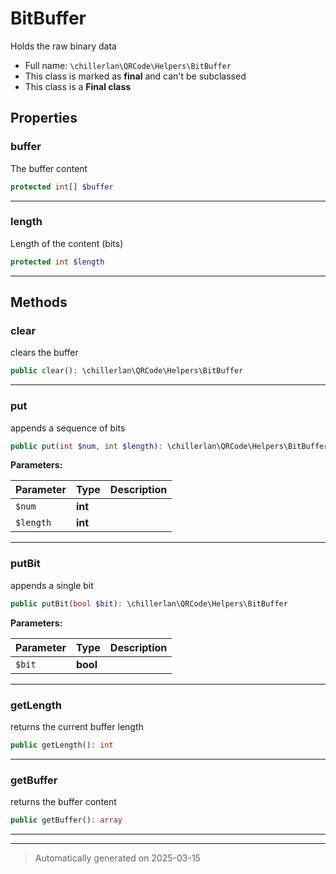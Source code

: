 
# BitBuffer

Holds the raw binary data



* Full name: `\chillerlan\QRCode\Helpers\BitBuffer`
* This class is marked as **final** and can't be subclassed
* This class is a **Final class**



## Properties


### buffer

The buffer content

```php
protected int[] $buffer
```






***

### length

Length of the content (bits)

```php
protected int $length
```






***

## Methods


### clear

clears the buffer

```php
public clear(): \chillerlan\QRCode\Helpers\BitBuffer
```












***

### put

appends a sequence of bits

```php
public put(int $num, int $length): \chillerlan\QRCode\Helpers\BitBuffer
```








**Parameters:**

| Parameter | Type | Description |
|-----------|------|-------------|
| `$num` | **int** |  |
| `$length` | **int** |  |





***

### putBit

appends a single bit

```php
public putBit(bool $bit): \chillerlan\QRCode\Helpers\BitBuffer
```








**Parameters:**

| Parameter | Type | Description |
|-----------|------|-------------|
| `$bit` | **bool** |  |





***

### getLength

returns the current buffer length

```php
public getLength(): int
```












***

### getBuffer

returns the buffer content

```php
public getBuffer(): array
```












***


***
> Automatically generated on 2025-03-15
